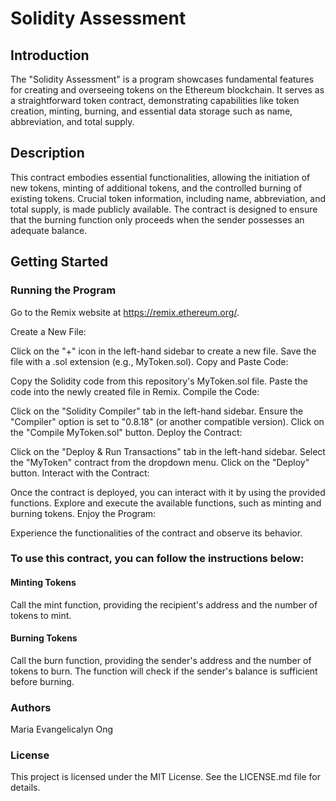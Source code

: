 # Solidity Assessment

## Introduction
The "Solidity Assessment" is a program showcases fundamental features for creating and overseeing tokens on the Ethereum blockchain. It serves as a straightforward token contract, demonstrating capabilities like token creation, minting, burning, and essential data storage such as name, abbreviation, and total supply.

## Description
This contract embodies essential functionalities, allowing the initiation of new tokens, minting of additional tokens, and the controlled burning of existing tokens. Crucial token information, including name, abbreviation, and total supply, is made publicly available. The contract is designed to ensure that the burning function only proceeds when the sender possesses an adequate balance.

## Getting Started
### Running the Program
Go to the Remix website at https://remix.ethereum.org/.

Create a New File:

Click on the "+" icon in the left-hand sidebar to create a new file.
Save the file with a .sol extension (e.g., MyToken.sol).
Copy and Paste Code:

Copy the Solidity code from this repository's MyToken.sol file.
Paste the code into the newly created file in Remix.
Compile the Code:

Click on the "Solidity Compiler" tab in the left-hand sidebar.
Ensure the "Compiler" option is set to "0.8.18" (or another compatible version).
Click on the "Compile MyToken.sol" button.
Deploy the Contract:

Click on the "Deploy & Run Transactions" tab in the left-hand sidebar.
Select the "MyToken" contract from the dropdown menu.
Click on the "Deploy" button.
Interact with the Contract:

Once the contract is deployed, you can interact with it by using the provided functions.
Explore and execute the available functions, such as minting and burning tokens.
Enjoy the Program:

Experience the functionalities of the contract and observe its behavior.

### To use this contract, you can follow the instructions below:

#### Minting Tokens
Call the mint function, providing the recipient's address and the number of tokens to mint.
#### Burning Tokens
Call the burn function, providing the sender's address and the number of tokens to burn. The function will check if the sender's balance is sufficient before burning.

### Authors
Maria Evangelicalyn Ong

### License
This project is licensed under the MIT License. See the LICENSE.md file for details.
